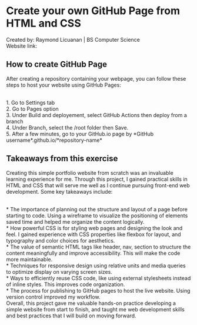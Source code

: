 # Create your own GitHub Page from HTML and CSS

Created by: Raymond Licuanan | BS Computer Science
</br>
Website link:

## How to create GitHub Page
After creating a repository containing your webpage, you can follow these steps to host your website using GitHub Pages:

</br>
1. Go to Settings tab</br>
2. Go to Pages option</br>
3. Under Build and deployement, select GitHub Actions then deploy from a branch</br>
4. Under Branch, select the /root folder then Save.</br>
5. After a few minutes, go to your GitHub.io page by *GitHub username*.github.io/*repository-name*

## Takeaways from this exercise
Creating this simple portfolio website from scratch was an invaluable learning experience for me. Through this project, I gained practical skills in HTML and CSS that will serve me well as I continue pursuing front-end web development. Some key takeaways include:

</br>
* The importance of planning out the structure and layout of a page before starting to code. Using a wireframe to visualize the positioning of elements saved time and helped me organize the content logically.

</br>
* How powerful CSS is for styling web pages and designing the look and feel. I gained experience with CSS properties like flexbox for layout, and typography and color choices for aesthetics.

</br>
* The value of semantic HTML tags like header, nav, section to structure the content meaningfully and improve 
accessibility. This will make the code more maintainable.

</br>
* Techniques for responsive design using relative units and media queries to optimize display on varying screen sizes.

</br>
* Ways to efficiently reuse CSS code, like using external stylesheets instead of inline styles. This improves code organization.

</br>
* The process for publishing to GitHub pages to host the live website. Using version control improved my workflow.

</br>
Overall, this project gave me valuable hands-on practice developing a simple website from start to finish, and taught me web development skills and best practices that I will build on moving forward.

